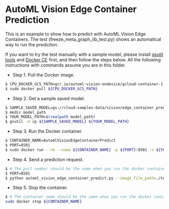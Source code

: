 # AutoML Vision Edge Container Prediction

This is an example to show how to predict with AutoML Vision Edge Containers.
The test (freeze_meta_graph_lib_test.py) shows an automatical way to run the
prediction.

If you want to try the test manually with a sample model, please install
[gsutil tools](https://cloud.google.com/storage/docs/gsutil_install) and
[Docker CE](https://docs.docker.com/install/) first, and then follow the steps
below. All the following instructions with commands assume you are in this
folder.

+   Step 1. Pull the Docker image.

```bash
$ CPU_DOCKER_GCS_PATH=gcr.io/automl-vision-ondevice/gcloud-container-1.12.0:latest
$ sudo docker pull ${CPU_DOCKER_GCS_PATH}
```

+   Step 2. Get a sample saved model.

```bash
$ SAMPLE_SAVED_MODEL=gs://cloud-samples-data/vision/edge_container_predict/saved_model.pb
$ mkdir model_path
$ YOUR_MODEL_PATH=$(realpath model_path)
$ gsutil -m cp ${SAMPLE_SAVED_MODEL} ${YOUR_MODEL_PATH}
```

+   Step 3. Run the Docker container.

```bash
$ CONTAINER_NAME=AutomlVisionEdgeContainerPredict
$ PORT=8501
$ sudo docker run --rm --name ${CONTAINER_NAME} -p ${PORT}:8501 -v ${YOUR_MODEL_PATH}:/tmp/mounted_model/0001 -t ${CPU_DOCKER_GCS_PATH}
```

+   Step 4. Send a prediction request.

```bash
$ # The port number should be the same when you run the docker container above.
$ PORT=8501
$ python automl_vision_edge_container_predict.py --image_file_path=./test.jpg --image_key=1 --port_number=${PORT}
```

+   Step 5. Stop the container.

```bash
$ # The container name should be the same when you run the docker container above.
sudo docker stop ${CONTAINER_NAME}
```
